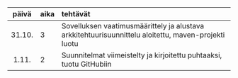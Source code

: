 | päivä | aika | tehtävät  |
| :----:|:-----| :-----|
| 31.10.| 3    | Sovelluksen vaatimusmäärittely ja alustava arkkitehtuurisuunnittelu aloitettu, maven-projekti luotu |
| 1.11. | 2    | Suunnitelmat viimeistelty ja kirjoitettu puhtaaksi, tuotu GitHubiin |
